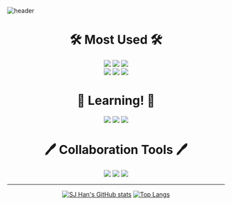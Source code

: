 ![header](https://capsule-render.vercel.app/api?type=waving&color=gradient&height=300&section=header&text=SJ%20Han&FontSize=60&desc=FE%20Developer&descSize=20)
<div align="center">
  <h1>🛠 Most Used 🛠</h1>
</div>
<div align="center">
   <img src="https://img.shields.io/badge/JavaScript-F7DF1E?style=flat&logo=JavaScript&logoColor=white"/>
  <img src="https://img.shields.io/badge/HTML5-E34F26?style=flat&logo=HTML5&logoColor=white"/>
  <img src="https://img.shields.io/badge/CSS3-1572B6?style=flat&logo=CSS3&logoColor=white"/>
</div>
<div align="center">
  <img src="https://img.shields.io/badge/React-61DAFB?style=flat&logo=React&logoColor=white"/>
  <img src="https://img.shields.io/badge/Recoil-3578E5?style=flat&logo=Recoil&logoColor=white"/>
  <img src="https://img.shields.io/badge/styled-components-DB7093?style=flat&logo=styled-components&logoColor=white"/>
</div>

<div align="center">
  <h1>🏃 Learning! 🏃</h1>
</div>
<div align="center">
  <img src="https://img.shields.io/badge/TypeScript-3178C6?style=flat&logo=TypeScript&logoColor=white"/>
  <img src="https://img.shields.io/badge/TailwindCSS-06B6D4?style=flat&logo=TailwindCSS&logoColor=white"/>
  <img src="https://img.shields.io/badge/Redux-764ABC?style=flat&logo=Redux&logoColor=white"/>
</div>
<div align="center">
  <h1>🖊 Collaboration Tools 🖊</h1>
</div>
<div align="center">
  <img src="https://img.shields.io/badge/Githun-181717?style=flat&logo=Github&logoColor=white"/>
  <img src="https://img.shields.io/badge/Notion-000000?style=flat&logo=Notion&logoColor=white"/>
  <img src="https://img.shields.io/badge/Figma-F24E1E?style=flat&logo=Figma&logoColor=white"/>
</div>
<hr>
<div align="center">
  
[![SJ Han's GitHub stats](https://github-readme-stats.vercel.app/api?username=stat1202&theme=flag-india)](https://github.com/anuraghazra/github-readme-stats)
[![Top Langs](https://github-readme-stats.vercel.app/api/top-langs/?username=stat1202&layout=compact)](https://github.com/anuraghazra/github-readme-stats)

</div>
<div align="center">
</div>

<!--
**stat1202/stat1202** is a ✨ _special_ ✨ repository because its `README.md` (this file) appears on your GitHub profile.

Here are some ideas to get you started:

- 🔭 I’m currently working on ...
- 🌱 I’m currently learning ...
- 👯 I’m looking to collaborate on ...
- 🤔 I’m looking for help with ...
- 💬 Ask me about ...
- 📫 How to reach me: ...
- 😄 Pronouns: ...
- ⚡ Fun fact: ...
-->
